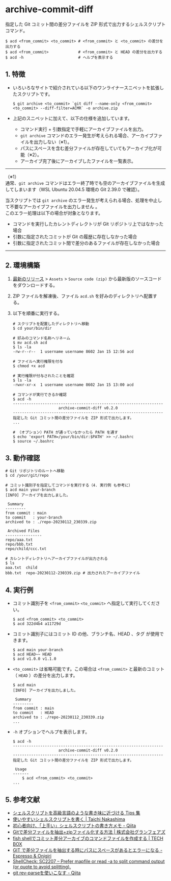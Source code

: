 <!-- omit in toc -->
# archive-commit-diff

指定した Git コミット間の差分ファイルを ZIP 形式で出力するシェルスクリプトコマンド。

```shell
$ acd <from_commit> <to_commit> # <from_commit> と <to_commit> の差分を出力する
$ acd <from_commit>             # <from_commit> と HEAD の差分を出力する
$ acd -h                        # ヘルプを表示する
```

## 1. 特徴

- いろいろなサイトで紹介されている以下のワンライナースニペットを拡張したスクリプトです。

    ```shell
    $ git archive <to_commit> `git diff --name-only <from_commit> <to_commit> --diff-filter=ACMR` -o archive.zip
    ```

- 上記のスニペットに加えて、以下の仕様を追加しています。
    - コマンド実行 + 引数指定で手軽にアーカイブファイルを出力。
    - `git archive` コマンドのエラー発生が考えられる場合、アーカイブファイルを出力しない（※1）。
    - パスにスペースを含む差分ファイルが存在していてもアーカイブ化が可能（※2）。
    - アーカイブ完了後にアーカイブしたファイルを一覧表示。

---

（※1）  
通常、`git archive` コマンドはエラー終了時でも空のアーカイブファイルを生成してしまいます（WSL Ubuntu 20.04.5 環境の Git 2.39.0 で確認）。

当スクリプトでは `git archive` のエラー発生が考えられる場合、処理を中止して不要なアーカイブファイルを出力しません 。  
このエラー処理は以下の場合が対象となります。

- コマンドを実行したカレントディレクトリが Git リポジトリ上ではなかった場合
- 引数に指定されたコミットが Git の履歴に存在しなかった場合
- 引数に指定されたコミット間で差分のあるファイルが存在しなかった場合

---

## 2. 環境構築

1. [最新のリリース](https://github.com/kenkenpa198/archive-commit-diff/releases/latest) > `Assets` > `Source code (zip)` から最新版のソースコードをダウンロードする。
2. ZIP ファイルを解凍後、ファイル `acd.sh` を好みのディレクトリへ配置する。
3. 以下を順番に実行する。

    ```shell
    # スクリプトを配置したディレクトリへ移動
    $ cd your/bin/dir

    # 好みのコマンド名称へリネーム
    $ mv acd.sh acd
    $ ls -la
    -rw-r--r--  1 username username 8602 Jan 15 12:56 acd

    # ファイルへ実行権限を付与
    $ chmod +x acd

    # 実行権限が付与されたことを確認
    $ ls -la
    -rwxr-xr-x  1 username username 8602 Jan 15 13:00 acd

    # コマンドが実行できるか確認
    $ acd -h
    ------------------------------------------------------------------
                        archive-commit-diff v0.2.0
    ------------------------------------------------------------------
    指定した Git コミット間の差分ファイルを ZIP 形式で出力します。
    ...

    # （オプション）PATH が通っていなかったら PATH を通す
    $ echo 'export PATH=/your/bin/dir:$PATH' >> ~/.bashrc
    $ source ~/.bashrc
    ```

## 3. 動作確認

```shell
# Git リポジトリのルートへ移動
$ cd /your/git/repo

# コミット識別子を指定してコマンドを実行する（4. 実行例 も参考に）
$ acd main your-branch
[INFO] アーカイブを出力しました。

 Summary
---------
from commit : main
to commit   : your-branch
archived to : ./repo-20230112_230339.zip

 Archived Files
----------------
repo/aaa.txt
repo/bbb.txt
repo/child/ccc.txt

# カレントディレクトリへアーカイブファイルが出力される
$ ls
aaa.txt  child
bbb.txt  repo-20230112-230339.zip # 出力されたアーカイブファイル
```

## 4. 実行例

- コミット識別子を `<from_commit>` `<to_commit>` へ指定して実行してください。

    ```shell
    $ acd <from_commit> <to_commit>
    $ acd 322d4b4 a11729d
    ```

- コミット識別子にはコミット ID の他、ブランチ名、HEAD 、タグ が使用できます。

    ```shell
    $ acd main your-branch
    $ acd HEAD~~ HEAD
    $ acd v1.0.0 v1.1.0
    ```

- `<to_commit>` は省略可能です。この場合は `<from_commit>` と最新のコミット（ `HEAD` ）の差分を出力します。

    ```shell
    $ acd main
    [INFO] アーカイブを出力しました。

     Summary
    ---------
    from commit : main
    to commit   : HEAD
    archived to : ./repo-20230112_230339.zip
    ...
    ```

- `-h` オプションでヘルプを表示します。

    ```shell
    $ acd -h
    ------------------------------------------------------------------
                        archive-commit-diff v0.2.0
    ------------------------------------------------------------------
    指定した Git コミット間の差分ファイルを ZIP 形式で出力します。

     Usage
    -------
        $ acd <from_commit> <to_commit>
    ...
    ```

## 5. 参考文献

- [シェルスクリプトを高級言語のような書き味に近づける Tips 集](https://sousaku-memo.net/php-system/1817)
- [使いやすいシェルスクリプトを書く | Taichi Nakashima](https://deeeet.com/writing/2014/05/18/shell-template/)
- [初心者向け、「上手い」シェルスクリプトの書き方メモ - Qiita](https://qiita.com/m-yamashita/items/889c116b92dc0bf4ea7d)
- [Gitで差分ファイルを抽出+zipファイル化する方法 | 株式会社グランフェアズ](https://www.granfairs.com/blog/staff/git-archivediff)
- [fish shellでコミット差分アーカイブのコマンドファイルを作成する | TECH BOX](https://tech.arc-one.jp/git-archive-on-fish)
- [GIT で差分ファイルを抽出する時にパスにスペースがあるとエラーになる - Espresso & Onigiri](https://va2577.github.io/post/61/)
- [ShellCheck: SC2207 – Prefer mapfile or read -a to split command output (or quote to avoid splitting).](https://www.shellcheck.net/wiki/SC2207)
- [git rev-parseを使いこなす - Qiita](https://qiita.com/karupanerura/items/721962bb7da3e34187e1)
